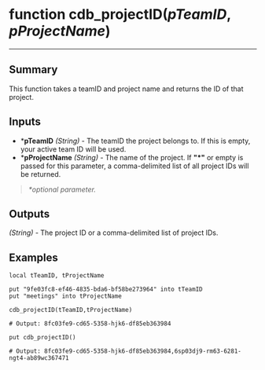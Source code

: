 # function cdb_projectID(*pTeamID*, *pProjectName*)
---
## Summary
This function takes a teamID and project name and returns the ID of that project.

## Inputs
* \***pTeamID** *(String)* - The teamID the project belongs to. If this is empty, your active team ID will be used.
* \***pProjectName** *(String)* - The name of the project. If **"*"** or empty is passed for this parameter, a comma-delimited list of all project IDs will be returned.

> _*optional parameter._

## Outputs
*(String)* - The project ID or a comma-delimited list of project IDs.

## Examples
```livecodeserver
local tTeamID, tProjectName

put "9fe03fc8-ef46-4835-bda6-bf58be273964" into tTeamID
put "meetings" into tProjectName

cdb_projectID(tTeamID,tProjectName)

# Output: 8fc03fe9-cd65-5358-hjk6-df85eb363984
```

```livecodeserver
put cdb_projectID()

# Output: 8fc03fe9-cd65-5358-hjk6-df85eb363984,6sp03dj9-rm63-6281-ngt4-ab89wc367471
```
